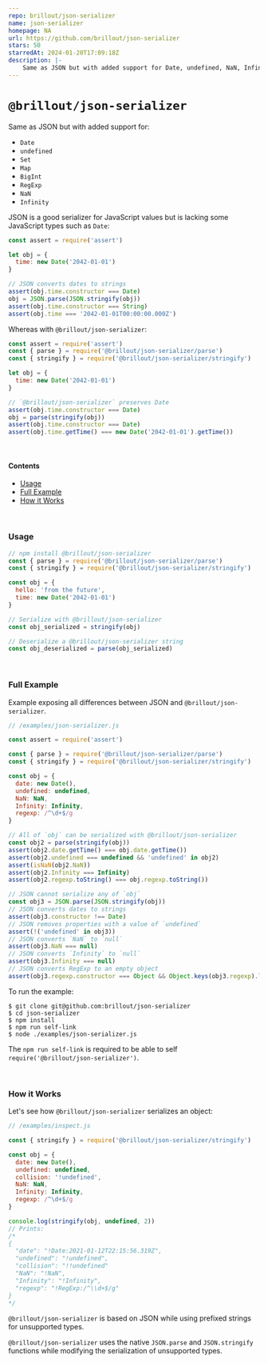 ```yaml
---
repo: brillout/json-serializer
name: json-serializer
homepage: NA
url: https://github.com/brillout/json-serializer
stars: 50
starredAt: 2024-01-20T17:09:18Z
description: |-
    Same as JSON but with added support for Date, undefined, NaN, Infinity, RegExp and more.
---
```


<!---






    WARNING, READ THIS.
    This is a computed file. Do not edit.
    Instead, edit `/readme.template.md` and run `npm run docs` (or `yarn docs`).












    WARNING, READ THIS.
    This is a computed file. Do not edit.
    Instead, edit `/readme.template.md` and run `npm run docs` (or `yarn docs`).












    WARNING, READ THIS.
    This is a computed file. Do not edit.
    Instead, edit `/readme.template.md` and run `npm run docs` (or `yarn docs`).












    WARNING, READ THIS.
    This is a computed file. Do not edit.
    Instead, edit `/readme.template.md` and run `npm run docs` (or `yarn docs`).












    WARNING, READ THIS.
    This is a computed file. Do not edit.
    Instead, edit `/readme.template.md` and run `npm run docs` (or `yarn docs`).






-->
# `@brillout/json-serializer`

Same as JSON but with added support for:
 - `Date`
 - `undefined`
 - `Set`
 - `Map`
 - `BigInt`
 - `RegExp`
 - `NaN`
 - `Infinity`

JSON is a good serializer for JavaScript values but
is lacking some JavaScript types such as `Date`:

~~~js
const assert = require('assert')

let obj = {
  time: new Date('2042-01-01')
}

// JSON converts dates to strings
assert(obj.time.constructor === Date)
obj = JSON.parse(JSON.stringify(obj))
assert(obj.time.constructor === String)
assert(obj.time === '2042-01-01T00:00:00.000Z')
~~~

Whereas with `@brillout/json-serializer`:

~~~js
const assert = require('assert')
const { parse } = require('@brillout/json-serializer/parse')
const { stringify } = require('@brillout/json-serializer/stringify')

let obj = {
  time: new Date('2042-01-01')
}

// `@brillout/json-serializer` preserves Date
assert(obj.time.constructor === Date)
obj = parse(stringify(obj))
assert(obj.time.constructor === Date)
assert(obj.time.getTime() === new Date('2042-01-01').getTime())
~~~

<br/>

#### Contents

 - [Usage](#usage)
 - [Full Example](#full-example)
 - [How it Works](#how-it-works)


<br/>

### Usage

~~~js
// npm install @brillout/json-serializer
const { parse } = require('@brillout/json-serializer/parse')
const { stringify } = require('@brillout/json-serializer/stringify')

const obj = {
  hello: 'from the future',
  time: new Date('2042-01-01')
}

// Serialize with @brillout/json-serializer
const obj_serialized = stringify(obj)

// Deserialize a @brillout/json-serializer string
const obj_deserialized = parse(obj_serialized)
~~~

<br/>

### Full Example

Example exposing all differences between JSON and `@brillout/json-serializer`.

~~~js
// /examples/json-serializer.js

const assert = require('assert')

const { parse } = require('@brillout/json-serializer/parse')
const { stringify } = require('@brillout/json-serializer/stringify')

const obj = {
  date: new Date(),
  undefined: undefined,
  NaN: NaN,
  Infinity: Infinity,
  regexp: /^\d+$/g
}

// All of `obj` can be serialized with @brillout/json-serializer
const obj2 = parse(stringify(obj))
assert(obj2.date.getTime() === obj.date.getTime())
assert(obj2.undefined === undefined && 'undefined' in obj2)
assert(isNaN(obj2.NaN))
assert(obj2.Infinity === Infinity)
assert(obj2.regexp.toString() === obj.regexp.toString())

// JSON cannot serialize any of `obj`
const obj3 = JSON.parse(JSON.stringify(obj))
// JSON converts dates to strings
assert(obj3.constructor !== Date)
// JSON removes properties with a value of `undefined`
assert(!('undefined' in obj3))
// JSON converts `NaN` to `null`
assert(obj3.NaN === null)
// JSON converts `Infinity` to `null`
assert(obj3.Infinity === null)
// JSON converts RegExp to an empty object
assert(obj3.regexp.constructor === Object && Object.keys(obj3.regexp).length === 0)
~~~

To run the example:

~~~shell
$ git clone git@github.com:brillout/json-serializer
$ cd json-serializer
$ npm install
$ npm run self-link
$ node ./examples/json-serializer.js
~~~

The `npm run self-link` is required to be able to self `require('@brillout/json-serializer')`.

<br/>

### How it Works

Let's see how `@brillout/json-serializer` serializes an object:

~~~js
// /examples/inspect.js

const { stringify } = require('@brillout/json-serializer/stringify')

const obj = {
  date: new Date(),
  undefined: undefined,
  collision: '!undefined',
  NaN: NaN,
  Infinity: Infinity,
  regexp: /^\d+$/g
}

console.log(stringify(obj, undefined, 2))
// Prints:
/*
{
  "date": "!Date:2021-01-12T22:15:56.319Z",
  "undefined": "!undefined",
  "collision": "!!undefined"
  "NaN": "!NaN",
  "Infinity": "!Infinity",
  "regexp": "!RegExp:/^\\d+$/g"
}
*/
~~~

`@brillout/json-serializer` is based on JSON while using prefixed strings for unsupported types.

`@brillout/json-serializer` uses the native `JSON.parse` and `JSON.stringify` functions while modifying the serialization of unsupported types.

<!---






    WARNING, READ THIS.
    This is a computed file. Do not edit.
    Instead, edit `/readme.template.md` and run `npm run docs` (or `yarn docs`).












    WARNING, READ THIS.
    This is a computed file. Do not edit.
    Instead, edit `/readme.template.md` and run `npm run docs` (or `yarn docs`).












    WARNING, READ THIS.
    This is a computed file. Do not edit.
    Instead, edit `/readme.template.md` and run `npm run docs` (or `yarn docs`).












    WARNING, READ THIS.
    This is a computed file. Do not edit.
    Instead, edit `/readme.template.md` and run `npm run docs` (or `yarn docs`).












    WARNING, READ THIS.
    This is a computed file. Do not edit.
    Instead, edit `/readme.template.md` and run `npm run docs` (or `yarn docs`).






-->

